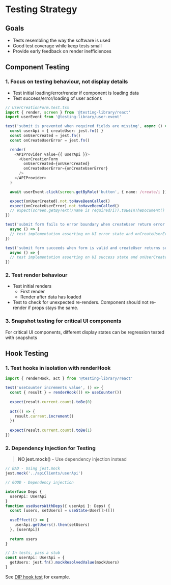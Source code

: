 # Testing Strategy

## Goals

* Tests resembling the way the software is used
* Good test coverage while keep tests small
* Provide early feedback on render inefficiences

## Component Testing

### 1. Focus on testing behaviour, not display details

* Test initial loading/error/render if component is loading data
* Test success/error/loading of user actions

```typescript
// UserCreationForm.test.tsx
import { render, screen } from '@testing-library/react'
import userEvent from '@testing-library/user-event'

test('submit is prevented when required fields are missing', async () => {
  const userApi = { createUser: jest.fn() }
  const onUserCreated = jest.fn()
  const onCreateUserError = jest.fn()

  render(
    <APIProvider value={{ userApi }}>
      <UserCreationForm
        onUserCreated={onUserCreated}
        onCreateUserError={onCreateUserError}
      />
    </APIProvider>
  )

  await userEvent.click(screen.getByRole('button', { name: /create/i }))

  expect(onUserCreated).not.toHaveBeenCalled()
  expect(onCreateUserError).not.toHaveBeenCalled()
  // expect(screen.getByText(/name is required/i)).toBeInTheDocument()
})

test('submit form fails to error boundary when createUser return error',
  async () => {
  // test implementation asserting on UI error state and onCreateUserError called
})

test('submit form succeeds when form is valid and createUser returns success',
  async () => {
  // test implementation asserting on UI success state and onUserCreated called
})
```

### 2. Test render behaviour

* Test initial renders
  * First render
  * Render after data has loaded
* Test to check for unexpected re-renders. Component should not re-render if
  props stays the same.

### 3. Snapshot testing for critical UI components

For critical UI components, different display states can be regression tested
with snapshots

## Hook Testing

### 1. Test hooks in isolation with renderHook

```typescript
import { renderHook, act } from '@testing-library/react'

test('useCounter increments value', () => {
  const { result } = renderHook(() => useCounter())
  
  expect(result.current.count).toBe(0)
  
  act(() => {
    result.current.increment()
  })
  
  expect(result.current.count).toBe(1)
})
```

### 2. Dependency Injection for Testing

> **NO jest.mock()** - Use dependency injection instead

```typescript
// BAD - Using jest.mock
jest.mock('../apiClients/userApi')

// GOOD - Dependency injection

interface Deps {
  userApi: UserApi
}
function useUsersWithDeps({ userApi }: Deps) {
  const [users, setUsers] = useState<User[]>([])
  
  useEffect(() => {
    userApi.getUsers().then(setUsers)
  }, [userApi])
  
  return users
}

// In tests, pass a stub
const userApi: UserApi = {
  getUsers: jest.fn().mockResolvedValue(mockUsers)
}
```

See [DIP hook test](../clean-code/dependency-inversion.md#testing-with-dependency-injection)
for example.
